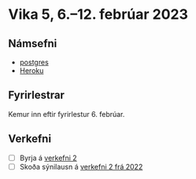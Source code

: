 # Vika 5, 6.–12. febrúar 2023

## Námsefni

- [postgres](../namsefni/11.postgres/)
- [Heroku](../namsefni/12.heroku/)

## Fyrirlestrar

Kemur inn eftir fyrirlestur 6. febrúar.

## Verkefni

- [ ] Byrja á [verkefni 2](https://github.com/vefforritun/vef2-2023-v2)
- [ ] Skoða sýnilausn á [verkefni 2 frá 2022](https://github.com/vefforritun/vef2-2022-v2-synilausn)

